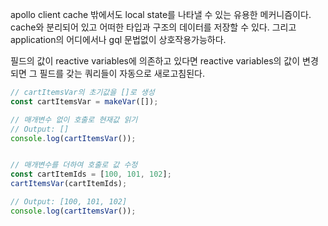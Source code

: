apollo client cache 밖에서도 local state를 나타낼 수 있는 유용한 메커니즘이다.
cache와 분리되어 있고 어떠한 타입과 구조의 데이터를 저장할 수 있다. 그리고 application의 어디에서나 gql 문법없이 상호작용가능하다.

필드의 값이 reactive variables에 의존하고 있다면 reactive variables의 값이 변경되면 그 필드를 갖는 쿼리들이 자동으로 새로고침된다.

```js
// cartItemsVar의 초기값을 []로 생성
const cartItemsVar = makeVar([]);

// 매개변수 없이 호출로 현재값 읽기
// Output: []
console.log(cartItemsVar());


// 매개변수를 더하여 호출로 값 수정
const cartItemIds = [100, 101, 102];
cartItemsVar(cartItemIds);

// Output: [100, 101, 102]
console.log(cartItemsVar());

```